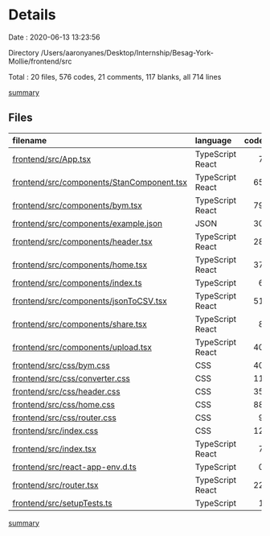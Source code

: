 # Details

Date : 2020-06-13 13:23:56

Directory /Users/aaronyanes/Desktop/Internship/Besag-York-Mollie/frontend/src

Total : 20 files,  576 codes, 21 comments, 117 blanks, all 714 lines

[summary](results.md)

## Files
| filename | language | code | comment | blank | total |
| :--- | :--- | ---: | ---: | ---: | ---: |
| [frontend/src/App.tsx](/frontend/src/App.tsx) | TypeScript React | 7 | 0 | 3 | 10 |
| [frontend/src/components/StanComponent.tsx](/frontend/src/components/StanComponent.tsx) | TypeScript React | 65 | 0 | 10 | 75 |
| [frontend/src/components/bym.tsx](/frontend/src/components/bym.tsx) | TypeScript React | 79 | 0 | 14 | 93 |
| [frontend/src/components/example.json](/frontend/src/components/example.json) | JSON | 30 | 0 | 1 | 31 |
| [frontend/src/components/header.tsx](/frontend/src/components/header.tsx) | TypeScript React | 28 | 1 | 6 | 35 |
| [frontend/src/components/home.tsx](/frontend/src/components/home.tsx) | TypeScript React | 37 | 0 | 7 | 44 |
| [frontend/src/components/index.ts](/frontend/src/components/index.ts) | TypeScript | 6 | 0 | 1 | 7 |
| [frontend/src/components/jsonToCSV.tsx](/frontend/src/components/jsonToCSV.tsx) | TypeScript React | 51 | 6 | 15 | 72 |
| [frontend/src/components/share.tsx](/frontend/src/components/share.tsx) | TypeScript React | 8 | 0 | 1 | 9 |
| [frontend/src/components/upload.tsx](/frontend/src/components/upload.tsx) | TypeScript React | 40 | 2 | 11 | 53 |
| [frontend/src/css/bym.css](/frontend/src/css/bym.css) | CSS | 40 | 0 | 8 | 48 |
| [frontend/src/css/converter.css](/frontend/src/css/converter.css) | CSS | 11 | 0 | 2 | 13 |
| [frontend/src/css/header.css](/frontend/src/css/header.css) | CSS | 35 | 0 | 6 | 41 |
| [frontend/src/css/home.css](/frontend/src/css/home.css) | CSS | 88 | 3 | 21 | 112 |
| [frontend/src/css/router.css](/frontend/src/css/router.css) | CSS | 9 | 0 | 1 | 10 |
| [frontend/src/index.css](/frontend/src/index.css) | CSS | 12 | 0 | 2 | 14 |
| [frontend/src/index.tsx](/frontend/src/index.tsx) | TypeScript React | 7 | 3 | 2 | 12 |
| [frontend/src/react-app-env.d.ts](/frontend/src/react-app-env.d.ts) | TypeScript | 0 | 1 | 1 | 2 |
| [frontend/src/router.tsx](/frontend/src/router.tsx) | TypeScript React | 22 | 1 | 4 | 27 |
| [frontend/src/setupTests.ts](/frontend/src/setupTests.ts) | TypeScript | 1 | 4 | 1 | 6 |

[summary](results.md)